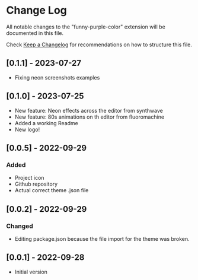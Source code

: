 # Change Log

All notable changes to the "funny-purple-color" extension will be documented in this file.

Check [Keep a Changelog](http://keepachangelog.com/) for recommendations on how to structure this file.

## [0.1.1] - 2023-07-27

-   Fixing neon screenshots examples

## [0.1.0] - 2023-07-25

-   New feature: Neon effects across the editor from synthwave
-   New feature: 80s animations on th editor from fluoromachine
-   Added a working Readme
-   New logo!

## [0.0.5] - 2022-09-29

### Added

-   Project icon
-   Github repository
-   Actual correct theme .json file

## [0.0.2] - 2022-09-29

### Changed

-   Editing package.json because the file import for the theme was broken.

## [0.0.1] - 2022-09-28

-   Initial version
